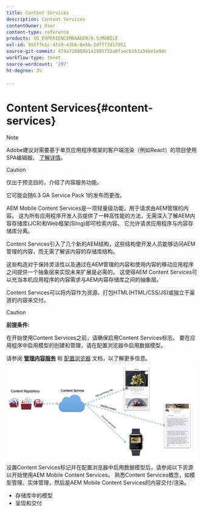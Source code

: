 ```yaml
---
title: Content Services
description: Content Services
contentOwner: User
content-type: reference
products: SG_EXPERIENCEMANAGER/6.5/MOBILE
exl-id: 955ffb1c-4fa9-43bb-8e5b-2df7f2d17951
source-git-commit: 474a726058b141985f52a0faec6161a34be1e9dc
workflow-type: tm+mt
source-wordcount: '297'
ht-degree: 3%

---
```


# Content Services{#content-services}

>[!NOTE]
>
>Adobe建议对需要基于单页应用程序框架的客户端渲染（例如React）的项目使用SPA编辑器。 [了解详情](/help/sites-developing/spa-overview.md)。

>[!CAUTION]
>
>仅出于预览目的，介绍了内容服务功能。
>
>它可能会随6.3 GA Service Pack 1的发布而更改。

AEM Mobile Content Services是一项轻量级功能，用于请求由AEM管理的内容。 这为所有应用程序开发人员提供了一种高性能的方法，无需深入了解AEM内容存储库(JCR)和Web框架(Sling)即可检索内容。 它允许请求应用程序与内容存储库分离。

Content Services引入了几个新的AEM结构，这些结构使开发人员能够访问AEM管理的内容，而无需了解该内容的存储库结构。

这些构造对于保持灵活性以及通过在AEM管理的内容和使用内容的移动应用程序之间提供一个抽象层来实现未来扩展是必需的。 这使得AEM Content Services可以充当本机应用程序的内容需求与AEM内容存储库之间的抽象层。

Content Services可以将内容作为资源、打包HTML(HTML/CSS/JS)或独立于渠道的内容来交付。

>[!CAUTION]
>
>**前提条件:**
>
>在开始使用Content Services之前，请确保启用Content Services标志。 要在应用程序中启用模型的创建和管理，请在配置浏览器中启用数据模型。
>
>请参阅 **[管理内容服务](/help/mobile/developing-content-services.md)** 和 [配置浏览器](/help/sites-administering/configurations.md) 文档，以了解更多信息。

![chlimage_1-143](assets/chlimage_1-143.png)

设置Content Services标记并在配置浏览器中启用数据模型后，请参阅以下资源以开始使用AEM Mobile Content Services。 熟悉Content Services概念，如模型管理、实体管理，然后是AEM Mobile Content Services的内容交付/渲染。

* 存储库中的模型
* 呈现和交付
